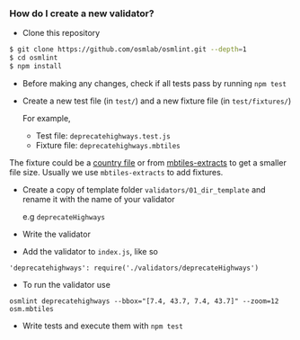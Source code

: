### How do I create a new validator?

- Clone this repository

```sh
$ git clone https://github.com/osmlab/osmlint.git --depth=1
$ cd osmlint
$ npm install
```

- Before making any changes, check if all tests pass by running `npm test`

- Create a new test file (in `test/`) and a new fixture file (in `test/fixtures/`)
  
    For example,
    - Test file: `deprecatehighways.test.js`
    - Fixture file: `deprecatehighways.mbtiles`

 The fixture could be a [country file](http://osmlab.github.io/osm-qa-tiles/country.html) or from [mbtiles-extracts](https://github.com/mapbox/mbtiles-extracts) to get a smaller file size. Usually we use `mbtiles-extracts` to add fixtures.

- Create a copy of template folder `validators/01_dir_template` and rename it with the name of your validator 
  
    e.g  `deprecateHighways`

- Write the validator

- Add the validator to `index.js`, like so
  
```
'deprecatehighways': require('./validators/deprecateHighways')
```

- To run the validator use

```
osmlint deprecatehighways --bbox="[7.4, 43.7, 7.4, 43.7]" --zoom=12 osm.mbtiles
```

- Write tests and execute them with `npm test`